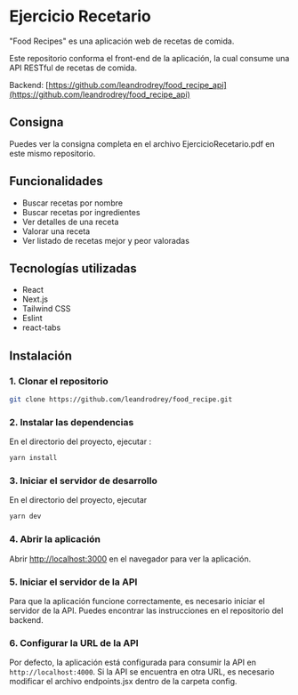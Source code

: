 # Ejercicio Recetario
"Food Recipes" es una aplicación web de recetas de comida. 

Este repositorio conforma el front-end de la aplicación, la cual consume una API RESTful de recetas de comida.

Backend: [https://github.com/leandrodrey/food_recipe_api](https://github.com/leandrodrey/food_recipe_api)

## Consigna
Puedes ver la consigna completa en el archivo EjercicioRecetario.pdf en este mismo repositorio.

## Funcionalidades
- Buscar recetas por nombre
- Buscar recetas por ingredientes
- Ver detalles de una receta
- Valorar una receta
- Ver listado de recetas mejor y peor valoradas

## Tecnologías utilizadas
- React
- Next.js
- Tailwind CSS
- Eslint
- react-tabs

## Instalación

### 1. Clonar el repositorio
```bash
git clone https://github.com/leandrodrey/food_recipe.git
```

### 2. Instalar las dependencias
En el directorio del proyecto, ejecutar
:
```bash
yarn install
```

### 3. Iniciar el servidor de desarrollo
En el directorio del proyecto, ejecutar
```bash
yarn dev
```

### 4. Abrir la aplicación
Abrir [http://localhost:3000](http://localhost:3000) en el navegador para ver la aplicación.

### 5. Iniciar el servidor de la API
Para que la aplicación funcione correctamente, es necesario iniciar el servidor de la API. Puedes encontrar las instrucciones en el repositorio del backend.

### 6. Configurar la URL de la API
Por defecto, la aplicación está configurada para consumir la API en `http://localhost:4000`.
Si la API se encuentra en otra URL, es necesario modificar  el archivo endpoints.jsx dentro de la carpeta config.
